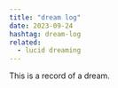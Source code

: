 ```yaml
---
title: "dream log"
date: 2023-09-24
hashtag: dream-log
related:
  - lucid dreaming
---
```

This is a record of a dream.